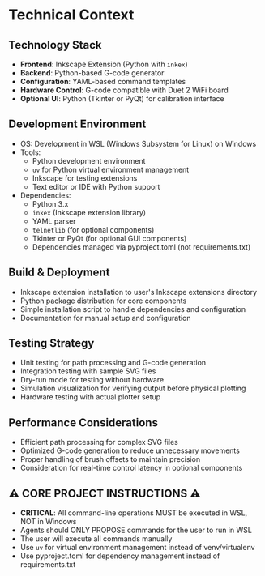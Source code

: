 # Technical Context

## Technology Stack
- **Frontend**: Inkscape Extension (Python with `inkex`)
- **Backend**: Python-based G-code generator
- **Configuration**: YAML-based command templates
- **Hardware Control**: G-code compatible with Duet 2 WiFi board
- **Optional UI**: Python (Tkinter or PyQt) for calibration interface

## Development Environment
- OS: Development in WSL (Windows Subsystem for Linux) on Windows
- Tools: 
  - Python development environment
  - `uv` for Python virtual environment management
  - Inkscape for testing extensions
  - Text editor or IDE with Python support
- Dependencies: 
  - Python 3.x
  - `inkex` (Inkscape extension library)
  - YAML parser
  - `telnetlib` (for optional components)
  - Tkinter or PyQt (for optional GUI components)
  - Dependencies managed via pyproject.toml (not requirements.txt)

## Build & Deployment
- Inkscape extension installation to user's Inkscape extensions directory
- Python package distribution for core components
- Simple installation script to handle dependencies and configuration
- Documentation for manual setup and configuration

## Testing Strategy
- Unit testing for path processing and G-code generation
- Integration testing with sample SVG files
- Dry-run mode for testing without hardware
- Simulation visualization for verifying output before physical plotting
- Hardware testing with actual plotter setup

## Performance Considerations
- Efficient path processing for complex SVG files
- Optimized G-code generation to reduce unnecessary movements
- Proper handling of brush offsets to maintain precision
- Consideration for real-time control latency in optional components

## ⚠️ CORE PROJECT INSTRUCTIONS ⚠️
- **CRITICAL**: All command-line operations MUST be executed in WSL, NOT in Windows
- Agents should ONLY PROPOSE commands for the user to run in WSL
- The user will execute all commands manually
- Use `uv` for virtual environment management instead of venv/virtualenv
- Use pyproject.toml for dependency management instead of requirements.txt 